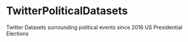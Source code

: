 # TwitterPoliticalDatasets
Twitter Datasets surrounding political events since 2016 US Presidential Elections
